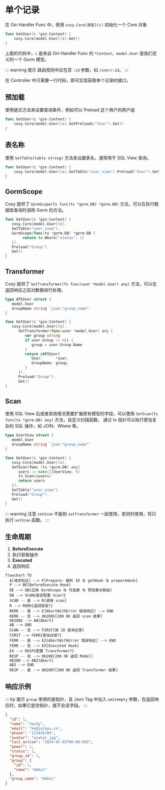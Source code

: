 # 单个记录

在 Gin Handler Func 中，使用 `cosy.Core[类型](c)` 初始化一个 Core 对象

```go
func GetUser(c *gin.Context) {
    cosy.Core[model.User](c).Get()
}
```

上面的代码中，`c` 是来自 Gin Handler Func 的 `*Context`，`model.User` 是我们定义的一个 Gorm 模型。

::: warning 提示
路由规则中应包含 `:id` 参数，如 `/user/:id`。
:::

在 Controller 中只需要一行代码，即可实现获取单个记录的接口。

## 预加载
使用链式方法来设置查询条件，例如可以 Preload 这个用户的用户组
```go
func GetUser(c *gin.Context) {
    cosy.Core[model.User](c).SetPreloads("User").Get()
}
```

## 表名称
使用 `SetTable(table string)` 方法来设置表名，通常用于 SQL View 查询。
```go
func GetUser(c *gin.Context) {
    cosy.Core[model.User](c).SetTable("user_view").Preload("User").Get()
}
```

## GormScope
Cosy 提供了 `GormScope(fx func(tx *gorm.DB) *gorm.DB)` 方法，可以在执行数据库查询时调用 Gorm 的方法。

```go
func GetUser(c *gin.Context) {
   cosy.Core[model.User](c).
   SetTable("user_view").
   GormScope(func(tx *gorm.DB) *gorm.DB {
        return tx.Where("status", 1)
   }).
   Preload("Group").
   Get()
}
```

## Transformer
Cosy 提供了 `SetTransformer(fx func(user *model.User) any)` 方法，可以在返回响应之前对数据进行处理。

```go
type APIUser struct {
   model.User
   GroupName string `json:"group_name"`
}

func GetUser(c *gin.Context) {
   cosy.Core[model.User](c).
      SetTransformer(func(user *model.User) any {
         var group string
         if user.Group != nil {
            group = user.Group.Name
         }
         return &APIUser{
            User:      *user,
            GroupName: group,
         }
      }).
      Preload("Group").
      Get()
}
```

## Scan
使用 SQL View 后或者其他情况需要扩展原有模型的字段，可以使用 `SetScan(fx func(tx *gorm.DB) any)` 方法，自定义扫描函数。
通过 tx 指针可以执行更加复杂的 SQL 操作，如 JOIN、Where 等。

```go
type UserView struct {
   model.User
   GroupName string `json:"group_name"`
}

func GetUser(c *gin.Context) {
   cosy.Core[model.User](c).
   SetScan(func (tx *gorm.DB) any{
      users := make([]UserView, 0)
      tx.Scan(&users)
      return users
   }).
   SetTable("user_view").
   Preload("Group").
   Get()
}
```

::: warning 注意
`setScan` 不能和 `setTransformer` 一起使用，若同时使用，将只执行 `setScan` 函数。
:::

## 生命周期

1. **BeforeExecute**
2. 执行获取操作
3. **Executed**
4. 返回响应

```mermaid
flowchart TD
  A[请求到达] --> P[Prepare: 解析 ID 与 getHook 与 prepareHook]
  P --> BE[BeforeExecute Hook]
  BE --> DB[应用 GormScope 与 可选表 与 预加载与联结]
  DB --> SCAN{是否配置 Scan?}
  SCAN -- 是 --> R[调用 scan]
  R --> RERR{返回错误?}
  RERR -- 是 --> E[AbortWithError 错误响应] --> END
  RERR -- 否 --> OK200S[200 OK 返回 scan 结果]
  OK200S --> AB[Abort]
  AB --> END
  SCAN -- 否 --> FIRST[按 ID 查询记录]
  FIRST --> FERR{查询出错?}
  FERR -- 是 --> E2[AbortWithError 错误响应] --> END
  FERR -- 否 --> EX[Executed Hook]
  EX --> RESP{配置 Transformer?}
  RESP -- 否 --> OK200[200 OK 返回 Model]
  OK200 --> AB2[Abort]
  AB2 --> END
  RESP -- 是 --> OK200T[200 OK 返回 Transformer 结果]
```

## 响应示例

::: tip 提示
`group` 使用的是指针，且 Json Tag 中加入 `omitempty` 参数，在返回响应时，如果它是空指针，就不会该字段。
:::

```json
{
  "id": 1,
  "name": "Jacky",
  "email": "me@jackyu.cn",
  "phone": "123456789",
  "avatar": "avatar.jpg",
  "last_active": "2024-01-01T00:00:00Z",
  "power": 1,
  "status": 1,
  "group_id": 1,
  "group": {
    "id": 1,
    "name": "Admin"
  },
  "group_name": "Admin"
}
```
